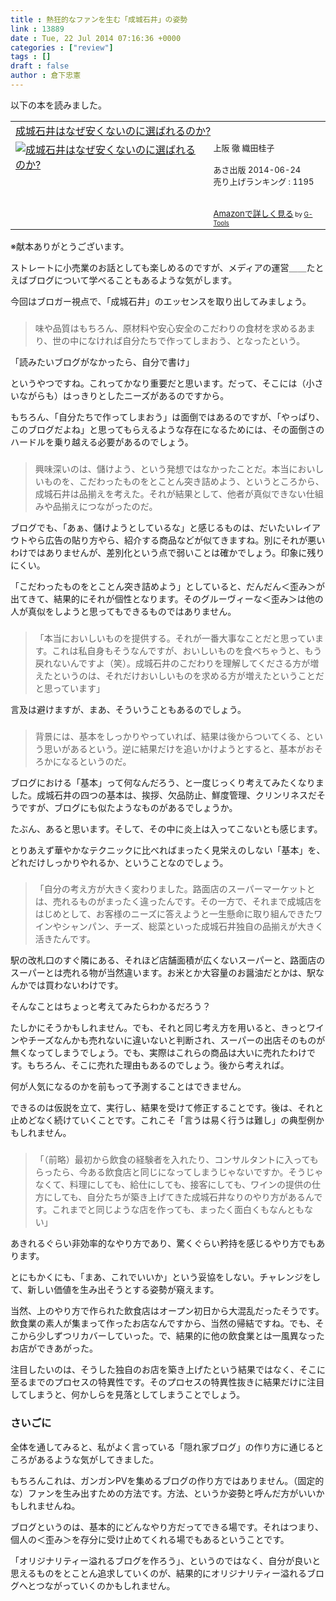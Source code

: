 ```yaml
---
title : 熱狂的なファンを生む「成城石井」の姿勢
link : 13889
date : Tue, 22 Jul 2014 07:16:36 +0000
categories : ["review"]
tags : []
draft : false
author : 倉下忠憲
---
```


以下の本を読みました。

<table  border="0" cellpadding="5"><tr><td colspan="2"><a href="http://www.amazon.co.jp/%E6%88%90%E5%9F%8E%E7%9F%B3%E4%BA%95%E3%81%AF%E3%81%AA%E3%81%9C%E5%AE%89%E3%81%8F%E3%81%AA%E3%81%84%E3%81%AE%E3%81%AB%E9%81%B8%E3%81%B0%E3%82%8C%E3%82%8B%E3%81%AE%E3%81%8B-%E4%B8%8A%E9%98%AA-%E5%BE%B9/dp/4860636996%3FSubscriptionId%3D15SMZCTB9V8NGR2TW082%26tag%3Drashita1000-22%26linkCode%3Dxm2%26camp%3D2025%26creative%3D165953%26creativeASIN%3D4860636996" target="_blank">成城石井はなぜ安くないのに選ばれるのか?</a><img src="http://www.assoc-amazon.jp/e/ir?t=rashita1000-22&l=ur2&o=9" width="1" height="1" style="border: none;" alt="" /></td></tr><tr><td valign="top"><a href="http://www.amazon.co.jp/%E6%88%90%E5%9F%8E%E7%9F%B3%E4%BA%95%E3%81%AF%E3%81%AA%E3%81%9C%E5%AE%89%E3%81%8F%E3%81%AA%E3%81%84%E3%81%AE%E3%81%AB%E9%81%B8%E3%81%B0%E3%82%8C%E3%82%8B%E3%81%AE%E3%81%8B-%E4%B8%8A%E9%98%AA-%E5%BE%B9/dp/4860636996%3FSubscriptionId%3D15SMZCTB9V8NGR2TW082%26tag%3Drashita1000-22%26linkCode%3Dxm2%26camp%3D2025%26creative%3D165953%26creativeASIN%3D4860636996" target="_blank"><img src="http://ecx.images-amazon.com/images/I/51TJ6Z0TkbL._SL160_.jpg" border="0" alt="成城石井はなぜ安くないのに選ばれるのか?" /></a></td><td valign="top"><font size="-1">上阪 徹 織田桂子 <br /><br />あさ出版  2014-06-24<br />売り上げランキング : 1195<br /><br /><br /><a href="http://www.amazon.co.jp/%E6%88%90%E5%9F%8E%E7%9F%B3%E4%BA%95%E3%81%AF%E3%81%AA%E3%81%9C%E5%AE%89%E3%81%8F%E3%81%AA%E3%81%84%E3%81%AE%E3%81%AB%E9%81%B8%E3%81%B0%E3%82%8C%E3%82%8B%E3%81%AE%E3%81%8B-%E4%B8%8A%E9%98%AA-%E5%BE%B9/dp/4860636996%3FSubscriptionId%3D15SMZCTB9V8NGR2TW082%26tag%3Drashita1000-22%26linkCode%3Dxm2%26camp%3D2025%26creative%3D165953%26creativeASIN%3D4860636996" target="_blank">Amazonで詳しく見る</a></font><font size="-2"> by <a href="http://www.goodpic.com/mt/aws/index.html" >G-Tools</a></font></td></tr></table>
※献本ありがとうございます。

ストレートに小売業のお話としても楽しめるのですが、メディアの運営＿＿たとえばブログについて学べることもあるような気がします。

今回はブロガー視点で、「成城石井」のエッセンスを取り出してみましょう。

<H3></H3>

<blockquote>
味や品質はもちろん、原材料や安心安全のこだわりの食材を求めるあまり、世の中になければ自分たちで作ってしまおう、となったという。
</blockquote>

「読みたいブログがなかったら、自分で書け」

というやつですね。これってかなり重要だと思います。だって、そこには（小さいながらも）はっきりとしたニーズがあるのですから。

もちろん、「自分たちで作ってしまおう」は面倒ではあるのですが、「やっぱり、このブログだよね」と思ってもらえるような存在になるためには、その面倒さのハードルを乗り越える必要があるのでしょう。

<H3></H3>

<blockquote>
興味深いのは、儲けよう、という発想ではなかったことだ。本当においしいものを、こだわったものをとことん突き詰めよう、というところから、成城石井は品揃えを考えた。それが結果として、他者が真似できない仕組みや品揃えにつながったのだ。
</blockquote>

ブログでも、「あぁ、儲けようとしているな」と感じるものは、だいたいレイアウトやら広告の貼り方やら、紹介する商品などが似てきますね。別にそれが悪いわけではありませんが、差別化という点で弱いことは確かでしょう。印象に残りにくい。

「こだわったものをとことん突き詰めよう」としていると、だんだん＜歪み＞が出てきて、結果的にそれが個性となります。そのグルーヴィーな＜歪み＞は他の人が真似をしようと思ってもできるものではありません。

<H3></H3>

<blockquote>
「本当においしいものを提供する。それが一番大事なことだと思っています。これは私自身もそうなんですが、おいしいものを食べちゃうと、もう戻れないんですよ（笑）。成城石井のこだわりを理解してくださる方が増えたというのは、それだけおいしいものを求める方が増えたということだと思っています」
</blockquote>

言及は避けますが、まあ、そういうこともあるのでしょう。

<H3></H3>

<blockquote>
背景には、基本をしっかりやっていれば、結果は後からついてくる、という思いがあるという。逆に結果だけを追いかけようとすると、基本がおそろかになるというのだ。
</blockquote>

ブログにおける「基本」って何なんだろう、と一度じっくり考えてみたくなりました。成城石井の四つの基本は、挨拶、欠品防止、鮮度管理、クリンリネスだそうですが、ブログにも似たようなものがあるでしょうか。

たぶん、あると思います。そして、その中に炎上は入ってこないとも感じます。

とりあえず華やかなテクニックに比べればまったく見栄えのしない「基本」を、どれだけしっかりやれるか、ということなのでしょう。

<H3></H3>

<blockquote>
「自分の考え方が大きく変わりました。路面店のスーパーマーケットとは、売れるものがまったく違ったんです。その一方で、それまで成城店をはじめとして、お客様のニーズに答えようと一生懸命に取り組んできたワインやシャンパン、チーズ、総菜といった成城石井独自の品揃えが大きく活きたんです。
</blockquote>

駅の改札口のすぐ隣にある、それほど店舗面積が広くないスーパーと、路面店のスーパーとは売れる物が当然違います。お米とか大容量のお醤油だとかは、駅なんかでは買わないわけです。

そんなことはちょっと考えてみたらわかるだろう？

たしかにそうかもしれません。でも、それと同じ考え方を用いると、きっとワインやチーズなんかも売れないに違いないと判断され、スーパーの出店そのものが無くなってしまうでしょう。でも、実際はこれらの商品は大いに売れたわけです。もちろん、そこに売れた理由もあるのでしょう。後から考えれば。

何が人気になるのかを前もって予測することはできません。

できるのは仮説を立て、実行し、結果を受けて修正することです。後は、それと止めどなく続けていくことです。これこそ「言うは易く行うは難し」の典型例かもしれません。

<H3></H3>

<blockquote>
「（前略）最初から飲食の経験者を入れたり、コンサルタントに入ってもらったら、今ある飲食店と同じになってしまうじゃないですか。そうじゃなくて、料理にしても、給仕にしても、接客にしても、ワインの提供の仕方にしても、自分たちが築き上げてきた成城石井なりのやり方があるんです。これまでと同じような店を作っても、まったく面白くもなんともない」
</blockquote>

あきれるぐらい非効率的なやり方であり、驚くぐらい矜持を感じるやり方でもあります。

とにもかくにも、「まあ、これでいいか」という妥協をしない。チャレンジをして、新しい価値を生み出そうとする姿勢が窺えます。

当然、上のやり方で作られた飲食店はオープン初日から大混乱だったそうです。飲食業の素人が集まって作ったお店なんですから、当然の帰結ですね。でも、そこから少しずつリカバーしていった。で、結果的に他の飲食業とは一風異なったお店ができあがった。

注目したいのは、そうした独自のお店を築き上げたという結果ではなく、そこに至るまでのプロセスの特異性です。そのプロセスの特異性抜きに結果だけに注目してしまうと、何かしらを見落としてしまうことでしょう。

<H3>さいごに</H3>

全体を通してみると、私がよく言っている「隠れ家ブログ」の作り方に通じるところがあるような気がしてきました。

もちろんこれは、ガンガンPVを集めるブログの作り方ではありません。（固定的な）ファンを生み出すための方法です。方法、というか姿勢と呼んだ方がいいかもしれませんね。

ブログというのは、基本的にどんなやり方だってできる場です。それはつまり、個人の＜歪み＞を存分に受け止めてくれる場でもあるということです。

「オリジナリティー溢れるブログを作ろう」、というのではなく、自分が良いと思えるものをとことん追求していくのが、結果的にオリジナリティー溢れるブログへとつながっていくのかもしれません。